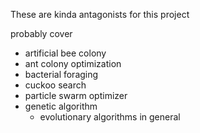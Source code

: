 
These are kinda antagonists for this project


probably cover
- artificial bee colony
- ant colony optimization
- bacterial foraging
- cuckoo search
- particle swarm optimizer
- genetic algorithm
	- evolutionary algorithms in general

